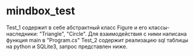 # mindbox_test
Test_1 содержит в себе абстрактный класс Figure и его классы-наследники: "Triangle", "Circle". Для взаимодействия с ними написана функция main в "Program.cs"
Test_2 содержит реализацию sql таблицы на python и SQLite3, запрос представлен ниже.

